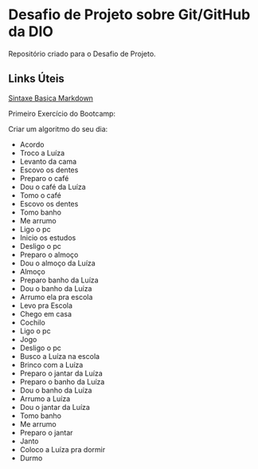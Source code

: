 # Desafio de Projeto sobre Git/GitHub da DIO
Repositório criado para o Desafio de Projeto.

## Links Úteis
[Sintaxe Basica Markdown](https://www.markdownguide.org/basic-syntax/)

Primeiro Exercício do Bootcamp:

Criar um algoritmo do seu dia:

- Acordo
- Troco a Luíza
- Levanto da cama
- Escovo os dentes
- Preparo o café
- Dou o café da Luíza
- Tomo o café
- Escovo os dentes
- Tomo banho
- Me arrumo
- Ligo o pc
- Inicio os estudos
- Desligo o pc
- Preparo o almoço
- Dou o almoço da Luíza
- Almoço
- Preparo banho da Luíza
- Dou o banho da Luíza
- Arrumo ela pra escola
- Levo pra Escola
- Chego em casa
- Cochilo
- Ligo o pc
- Jogo
- Desligo o pc
- Busco a Luíza na escola
- Brinco com a Luíza
- Preparo o jantar da Luíza
- Preparo o banho da Luíza
- Dou o banho da Luíza
- Arrumo a Luíza
- Dou o jantar da Luíza
- Tomo banho
- Me arrumo
- Preparo o jantar
- Janto
- Coloco a Luíza pra dormir
- Durmo


